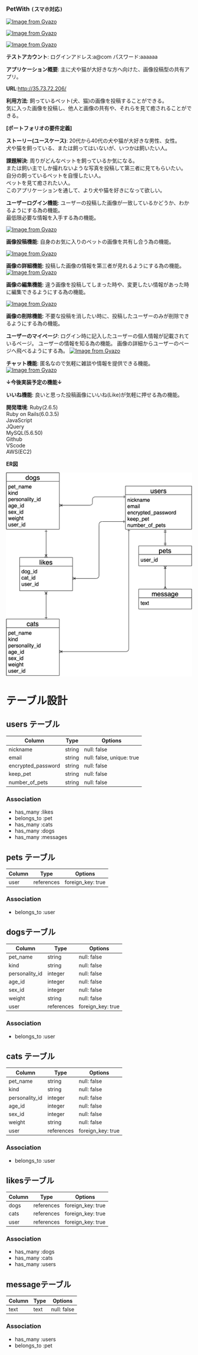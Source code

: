 ### PetWith `(スマホ対応)`  
  
  [![Image from Gyazo](https://i.gyazo.com/9d9547497072ef23d421f81e6bcce7a4.jpg)](https://gyazo.com/9d9547497072ef23d421f81e6bcce7a4)

[![Image from Gyazo](https://i.gyazo.com/5c0960ab4facffa634fb4ed59184c321.png)](https://gyazo.com/5c0960ab4facffa634fb4ed59184c321)  
  
  [![Image from Gyazo](https://i.gyazo.com/dc7541532fab61eefb57fc2c04600755.png)](https://gyazo.com/dc7541532fab61eefb57fc2c04600755)  

**テストアカウント**: ログインアドレス:a@com  パスワード:aaaaaa
  
    

**アプリケーション概要**: 主に犬や猫が大好きな方へ向けた、画像投稿型の共有アプリ。
  
    

**URL**:http://35.73.72.206/
  
    

**利用方法**: 飼っているペット(犬、猫)の画像を投稿することができる。  
            気に入った画像を投稿し、他人と画像の共有や、それらを見て癒されることができる。
              
                

**[ポートフォリオの要件定義]**

**ストーリー(ユースケース)**:
20代から40代の犬や猫が大好きな男性、女性。  
犬や猫を飼っている、または飼ってはいないが、いつかは飼いたい人。
  
    

**課題解決**:
周りがどんなペットを飼っているか気になる。  
または飼い主でしか撮れないような写真を投稿して第三者に見てもらいたい。  
自分の飼っているペットを自慢したい人。  
ペットを見て癒されたい人。  
このアプリケーションを通して、より犬や猫を好きになって欲しい。  
    

**ユーザーログイン機能**:
ユーザーの投稿した画像が一致しているかどうか、わかるようにする為の機能。  
最低限必要な情報を入手する為の機能。  
  
  [![Image from Gyazo](https://i.gyazo.com/756203d5c760ac0c7687c43d6942a79f.png)](https://gyazo.com/756203d5c760ac0c7687c43d6942a79f)

**画像投稿機能**:
自身のお気に入りのペットの画像を共有し合う為の機能。  
  
 [![Image from Gyazo](https://i.gyazo.com/170b5432702de712b0c35952eb3d192f.jpg)](https://gyazo.com/170b5432702de712b0c35952eb3d192f)
    
    
**画像の詳細機能**:
投稿した画像の情報を第三者が見れるようにする為の機能。
[![Image from Gyazo](https://i.gyazo.com/6412f4de779b365aaf4b1e7931807014.png)](https://gyazo.com/6412f4de779b365aaf4b1e7931807014)
    

**画像の編集機能**:
違う画像を投稿してしまった時や、変更したい情報があった時に編集できるようにする為の機能。
  
  [![Image from Gyazo](https://i.gyazo.com/2529f6631a18c249e520bdb2abdd9378.png)](https://gyazo.com/2529f6631a18c249e520bdb2abdd9378)

**画像の削除機能**:
不要な投稿を消したい時に、投稿したユーザーのみが削除できるようにする為の機能。
  
    

**ユーザーのマイページ**:
ログイン時に記入したユーザーの個人情報が記載されているページ。
ユーザーの情報を知る為の機能。
画像の詳細からユーザーのページへ飛べるようにする為。
  [![Image from Gyazo](https://i.gyazo.com/99c4495a21dd4804ebbf3cbf99c5dad9.png)](https://gyazo.com/99c4495a21dd4804ebbf3cbf99c5dad9)
    

**チャット機能**:
匿名なので気軽に雑談や情報を提供できる機能。
  [![Image from Gyazo](https://i.gyazo.com/469f1e58bbd8a52e613a0b5ee36d4630.png)](https://gyazo.com/469f1e58bbd8a52e613a0b5ee36d4630)
    

**↓今後実装予定の機能↓**
  

**いいね機能**:
良いと思った投稿画像にいいね(Like)が気軽に押せる為の機能。
  
    

**開発環境**:
Ruby(2.6.5)  
Ruby on Rails(6.0.3.5)  
JavaScript  
JQuery  
MySQL(5.6.50)  
Github  
VScode  
AWS(EC2)  
  
    

**ER図**  
  
  
![ER図](test.png)
　　
  
    

# テーブル設計


## users テーブル

| Column             | Type       | Options                  |
| ------             | ------     | --------                 |
| nickname           | string     | null: false              |
| email              | string     | null: false, unique: true|
| encrypted_password | string     | null: false              |
| keep_pet           | string     | null: false              |
| number_of_pets     | string     | null: false              |


### Association

- has_many   :likes
- belongs_to :pet
- has_many   :cats
- has_many   :dogs
- has_many   :messages


## pets テーブル

| Column              | Type       | Options          |
| ------              | ------     | --------         |
| user                | references | foreign_key: true|


### Association

- belongs_to :user


##  dogsテーブル

| Column              | Type       | Options           |
| ------              | ---------- | --------          |
| pet_name            | string     | null: false       |
| kind                | string     | null: false       |
| personality_id      | integer    | null: false       |
| age_id              | integer    | null: false       |
| sex_id              | integer    | null: false       |
| weight              | string     | null: false       |
| user                | references | foreign_key: true |


### Association

- belongs_to :user


## cats テーブル

| Column              | Type       | Options           |
| ------              | ---------- | --------          |
| pet_name            | string     | null: false       |
| kind                | string     | null: false       |
| personality_id      | integer    | null: false       |
| age_id              | integer    | null: false       |
| sex_id              | integer    | null: false       |
| weight              | string     | null: false       |
| user                | references | foreign_key: true |



### Association

- belongs_to :user


##  likesテーブル

| Column          | Type       | Options           |
| ------          | ---------- | --------          |
| dogs            | references | foreign_key: true |
| cats            | references | foreign_key: true |
| user            | references | foreign_key: true |


### Association

- has_many :dogs
- has_many :cats
- has_many :users


##  messageテーブル

| Column       | Type       | Options           |
| ------       | ---------- | --------          |
| text         | text       | null: false       |


### Association

- has_many   :users
- belongs_to :pet